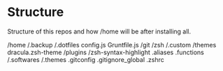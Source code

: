# Structure
Structure of this repos and how /home will be after installing all.

/home
	/.backup
	/.dotfiles
		config.js
		Gruntfile.js
		/git
		/zsh
	/.custom
		/themes
			dracula.zsh-theme
		/plugins
			/zsh-syntax-highlight
		.aliases
		.functions
	/.softwares
	/.themes
	.gitconfig
	.gitignore_global
	.zshrc
